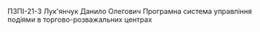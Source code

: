 ПЗПІ-21-3
Лук'янчук Данило Олегович
Програмна система управління подіями в торгово-розважальних центрах
